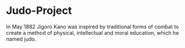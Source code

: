 # Judo-Project
In May 1882 Jigoro Kano was inspired by traditional forms of combat to create a method of physical, intellectual and moral education, which he named judo.
